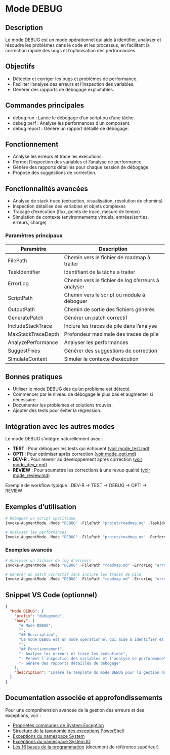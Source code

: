 # Mode DEBUG

## Description
Le mode DEBUG est un mode opérationnel qui aide à identifier, analyser et résoudre les problèmes dans le code et les processus, en facilitant la correction rapide des bugs et l’optimisation des performances.

## Objectifs
- Détecter et corriger les bugs et problèmes de performance.
- Faciliter l’analyse des erreurs et l’inspection des variables.
- Générer des rapports de débogage exploitables.

## Commandes principales
- debug run : Lance le débogage d’un script ou d’une tâche.
- debug perf : Analyse les performances d’un composant.
- debug report : Génère un rapport détaillé de débogage.

## Fonctionnement
- Analyse les erreurs et trace les exécutions.
- Permet l’inspection des variables et l’analyse de performance.
- Génère des rapports détaillés pour chaque session de débogage.
- Propose des suggestions de correction.

## Fonctionnalités avancées
- Analyse de stack trace (extraction, visualisation, résolution de chemins)
- Inspection détaillée des variables et objets complexes
- Traçage d’exécution (flux, points de trace, mesure de temps)
- Simulation de contexte (environnements virtuels, entrées/sorties, erreurs, charge)

### Paramètres principaux
| Paramètre | Description |
|-----------|-------------|
| FilePath | Chemin vers le fichier de roadmap à traiter |
| TaskIdentifier | Identifiant de la tâche à traiter |
| ErrorLog | Chemin vers le fichier de log d’erreurs à analyser |
| ScriptPath | Chemin vers le script ou module à déboguer |
| OutputPath | Chemin de sortie des fichiers générés |
| GeneratePatch | Générer un patch correctif |
| IncludeStackTrace | Inclure les traces de pile dans l’analyse |
| MaxStackTraceDepth | Profondeur maximale des traces de pile |
| AnalyzePerformance | Analyser les performances |
| SuggestFixes | Générer des suggestions de correction |
| SimulateContext | Simuler le contexte d’exécution |

## Bonnes pratiques
- Utiliser le mode DEBUG dès qu’un problème est détecté.
- Commencer par le niveau de débogage le plus bas et augmenter si nécessaire.
- Documenter les problèmes et solutions trouvés.
- Ajouter des tests pour éviter la régression.

## Intégration avec les autres modes
Le mode DEBUG s’intègre naturellement avec :
- **TEST** : Pour déboguer les tests qui échouent ([voir mode_test.md](mode_test.md))
- **OPTI** : Pour optimiser après correction ([voir mode_opti.md](mode_opti.md))
- **DEV-R** : Pour revenir au développement après correction ([voir mode_dev_r.md](mode_dev_r.md))
- **REVIEW** : Pour soumettre les corrections à une revue qualité ([voir mode_review.md](mode_review.md))

Exemple de workflow typique : DEV-R → TEST → DEBUG → OPTI → REVIEW

## Exemples d’utilisation
```powershell
# Déboguer un script spécifique
Invoke-AugmentMode -Mode "DEBUG" -FilePath "projet/roadmap.md" -TaskIdentifier "1.2.3" -Verbose

# Analyser les performances
Invoke-AugmentMode -Mode "DEBUG" -FilePath "projet/roadmap.md" -PerformanceAnalysis
```

### Exemples avancés
```powershell
# Analyser un fichier de log d’erreurs
Invoke-AugmentMode -Mode "DEBUG" -FilePath "roadmap.md" -ErrorLog "error.log" -ScriptPath "scripts" -OutputPath "output"

# Générer un patch correctif sans inclure les traces de pile
Invoke-AugmentMode -Mode "DEBUG" -FilePath "roadmap.md" -ErrorLog "error.log" -ScriptPath "scripts" -GeneratePatch $true -IncludeStackTrace $false
```

## Snippet VS Code (optionnel)
```json
{
  "Mode DEBUG": {
    "prefix": "debugmode",
    "body": [
      "# Mode DEBUG",
      "",
      "## Description",
      "Le mode DEBUG est un mode opérationnel qui aide à identifier et résoudre les problèmes dans le code et les processus.",
      "",
      "## Fonctionnement",
      "- Analyse les erreurs et trace les exécutions",
      "- Permet l’inspection des variables et l’analyse de performance",
      "- Génère des rapports détaillés de débogage"
    ],
    "description": "Insère le template du mode DEBUG pour la gestion du débogage."
  }
}
```

## Documentation associée et approfondissements

Pour une compréhension avancée de la gestion des erreurs et des exceptions, voir :
- [Propriétés communes de System.Exception](../exception_properties_documentation.md)
- [Structure de la taxonomie des exceptions PowerShell](../exception_taxonomy_structure.md)
- [Exceptions du namespace System](../system_exceptions_documentation.md)
- [Exceptions du namespace System.IO](../system_io_exceptions_documentation.md)
- [Les 16 bases de la programmation](../programmation_16_bases.md) (document de référence supérieur)

